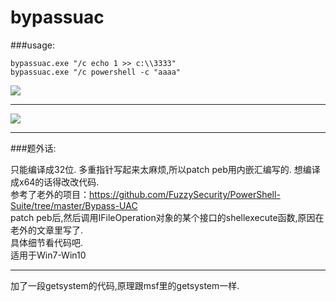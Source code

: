 # bypassuac


###usage:

```
bypassuac.exe "/c echo 1 >> c:\\3333"
bypassuac.exe "/c powershell -c "aaaa"
```


![](https://raw.githubusercontent.com/liuxigu/bypassuac/master/uac.png)

***

![](https://raw.githubusercontent.com/liuxigu/bypassuac/master/getsystem.png)


***

###题外话:

只能编译成32位. 多重指针写起来太麻烦,所以patch peb用内嵌汇编写的. 想编译成x64的话得改改代码.    
参考了老外的项目：https://github.com/FuzzySecurity/PowerShell-Suite/tree/master/Bypass-UAC          
patch peb后,然后调用IFileOperation对象的某个接口的shellexecute函数,原因在老外的文章里写了.      
具体细节看代码吧.     
适用于Win7-Win10     

***

加了一段getsystem的代码,原理跟msf里的getsystem一样.